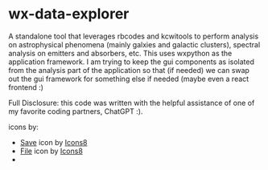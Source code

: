 # wx-data-explorer

A standalone tool that leverages rbcodes and kcwitools to perform analysis on astrophysical phenomena (mainly galxies and galactic clusters), spectral analysis on emitters and absorbers, etc. This uses wxpython as the application framework. I am trying to keep the gui components as isolated from the analysis part of the application so that (if needed) we can swap out the gui framework for something else if needed (maybe even a react frontend :) 

Full Disclosure: this code was written with the helpful assistance of one of my favorite coding partners, ChatGPT :).

icons by:
*  <a target="_blank" href="https://icons8.com/icon/18765/save">Save</a> icon by <a target="_blank" href="https://icons8.com">Icons8</a>
*  <a target="_blank" href="https://icons8.com/icon/11651/file">File</a> icon by <a target="_blank" href="https://icons8.com">Icons8</a>
*  